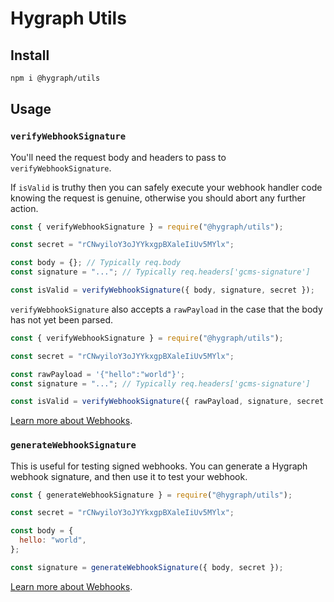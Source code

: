 # Hygraph Utils

## Install

```bash
npm i @hygraph/utils
```

## Usage

### `verifyWebhookSignature`

You'll need the request body and headers to pass to `verifyWebhookSignature`.

If `isValid` is truthy then you can safely execute your webhook handler code knowing the request is genuine, otherwise you should abort any further action.

```js
const { verifyWebhookSignature } = require("@hygraph/utils");

const secret = "rCNwyiloY3oJYYkxgpBXaleIiUv5MYlx";

const body = {}; // Typically req.body
const signature = "..."; // Typically req.headers['gcms-signature']

const isValid = verifyWebhookSignature({ body, signature, secret });
```

`verifyWebhookSignature` also accepts a `rawPayload` in the case that the body
has not yet been parsed.

```js
const { verifyWebhookSignature } = require("@hygraph/utils");

const secret = "rCNwyiloY3oJYYkxgpBXaleIiUv5MYlx";

const rawPayload = '{"hello":"world"}';
const signature = "..."; // Typically req.headers['gcms-signature']

const isValid = verifyWebhookSignature({ rawPayload, signature, secret });
```

[Learn more about Webhooks](https://hygraph.com/docs/api-reference/basics/webhooks).

### `generateWebhookSignature`

This is useful for testing signed webhooks. You can generate a Hygraph webhook signature, and then use it to test your webhook.

```js
const { generateWebhookSignature } = require("@hygraph/utils");

const secret = "rCNwyiloY3oJYYkxgpBXaleIiUv5MYlx";

const body = {
  hello: "world",
};

const signature = generateWebhookSignature({ body, secret });
```

[Learn more about Webhooks](https://hygraph.com/docs/api-reference/basics/webhooks).
